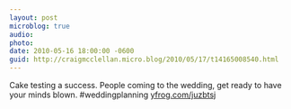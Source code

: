 ```yaml
---
layout: post
microblog: true
audio: 
photo: 
date: 2010-05-16 18:00:00 -0600
guid: http://craigmcclellan.micro.blog/2010/05/17/t14165008540.html
---
```

Cake testing a success. People coming to the wedding, get ready to have your minds blown.  #weddingplanning [yfrog.com/juzbtsj](http://yfrog.com/juzbtsj)
